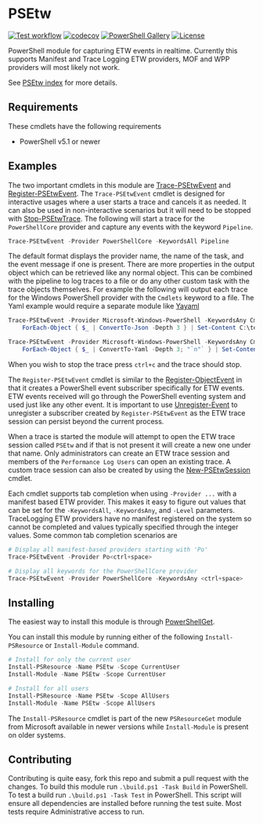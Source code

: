 # PSEtw

[![Test workflow](https://github.com/jborean93/PSEtw/workflows/Test%20PSEtw/badge.svg)](https://github.com/jborean93/PSEtw/actions/workflows/ci.yml)
[![codecov](https://codecov.io/gh/jborean93/PSEtw/branch/main/graph/badge.svg?token=b51IOhpLfQ)](https://codecov.io/gh/jborean93/PSEtw)
[![PowerShell Gallery](https://img.shields.io/powershellgallery/dt/PSEtw.svg)](https://www.powershellgallery.com/packages/PSEtw)
[![License](https://img.shields.io/badge/license-MIT-blue.svg)](https://github.com/jborean93/PSEtw/blob/main/LICENSE)

PowerShell module for capturing ETW events in realtime.
Currently this supports Manifest and Trace Logging ETW providers, MOF and WPP providers will most likely not work.

See [PSEtw index](docs/en-US/PSEtw.md) for more details.

## Requirements

These cmdlets have the following requirements

* PowerShell v5.1 or newer

## Examples
The two important cmdlets in this module are [Trace-PSEtwEvent](./docs/en-US/Trace-PSEtwEvent.md) and [Register-PSEtwEvent](./docs/en-US/Register-PSEtwEvent.md).
The `Trace-PSEtwEvent` cmdlet is designed for interactive usages where a user starts a trace and cancels it as needed.
It can also be used in non-interactive scenarios but it will need to be stopped with [Stop-PSEtwTrace](./docs/en-US/Stop-PSEtwTrace.md).
The following will start a trace for the `PowerShellCore` provider and capture any events with the keyword `Pipeline`.

```powershell
Trace-PSEtwEvent -Provider PowerShellCore -KeywordsAll Pipeline
```

The default format displays the provider name, the name of the task, and the event message if one is present.
There are more properties in the output object which can be retrieved like any normal object.
This can be combined with the pipeline to log traces to a file or do any other custom task with the trace objects themselves.
For example the following will output each trace for the Windows PowerShell provider with the `Cmdlets` keyword to a file.
The Yaml example would require a separate module like [Yayaml](https://github.com/jborean93/PowerShell-Yayaml)

```powershell
Trace-PSEtwEvent -Provider Microsoft-Windows-PowerShell -KeywordsAny Cmdlets |
    ForEach-Object { $_ | ConvertTo-Json -Depth 3 } | Set-Content C:\temp\ps.log -Encoding UTF8

Trace-PSEtwEvent -Provider Microsoft-Windows-PowerShell -KeywordsAny Cmdlets |
    ForEach-Object { $_ | ConvertTo-Yaml -Depth 3; "`n"` } | Set-Content C:\temp\ps.log -Encoding UTF8
```

When you wish to stop the trace press `ctrl+c` and the trace should stop.

The `Register-PSEtwEvent` cmdlet is similar to the [Register-ObjectEvent](https://learn.microsoft.com/en-us/powershell/module/microsoft.powershell.utility/register-objectevent?view=powershell-7.4) in that it creates a PowerShell event subscriber specifically for ETW events.
ETW events received will go through the PowerShell eventing system and used just like any other event.
It is important to use [Unregister-Event](https://learn.microsoft.com/en-us/powershell/module/microsoft.powershell.utility/unregister-event?view=powershell-7.4) to unregister a subscriber created by `Register-PSEtwEvent` as the ETW trace session can persist beyond the current process.

When a trace is started the module will attempt to open the ETW trace session called `PSEtw` and if that is not present it will create a new one under that name.
Only administrators can create an ETW trace session and members of the `Performance Log Users` can open an existing trace.
A custom trace session can also be created by using the [New-PSEtwSession](./docs/en-US/New-PSEtwSession.md) cmdlet.

Each cmdlet supports tab completion when using `-Provider ...` with a manifest based ETW provider.
This makes it easy to figure out values that can be set for the `-KeywordsAll`, `-KeywordsAny`, and `-Level` parameters.
TraceLogging ETW providers have no manifest registered on the system so cannot be completed and values typically specified through the integer values.
Some common tab completion scenarios are

```powershell
# Display all manifest-based providers starting with 'Po'
Trace-PSEtwEvent -Provider Po<ctrl+space>

# Display all keywords for the PowerShellCore provider
Trace-PSEtwEvent -Provider PowerShellCore -KeywordsAny <ctrl+space>
```

## Installing
The easiest way to install this module is through [PowerShellGet](https://docs.microsoft.com/en-us/powershell/gallery/overview).

You can install this module by running either of the following `Install-PSResource` or `Install-Module` command.

```powershell
# Install for only the current user
Install-PSResource -Name PSEtw -Scope CurrentUser
Install-Module -Name PSEtw -Scope CurrentUser

# Install for all users
Install-PSResource -Name PSEtw -Scope AllUsers
Install-Module -Name PSEtw -Scope AllUsers
```

The `Install-PSResource` cmdlet is part of the new `PSResourceGet` module from Microsoft available in newer versions while `Install-Module` is present on older systems.

## Contributing

Contributing is quite easy, fork this repo and submit a pull request with the changes.
To build this module run `.\build.ps1 -Task Build` in PowerShell.
To test a build run `.\build.ps1 -Task Test` in PowerShell.
This script will ensure all dependencies are installed before running the test suite.
Most tests require Administrative access to run.
